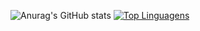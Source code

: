 ![Anurag's GitHub stats](https://github-readme-stats.vercel.app/api?username=macielpaulo&theme=graywhite&show_icons=true) [![Top Linguagens](https://github-readme-stats.vercel.app/api/top-langs/?username=macielpaulo&theme=graywhite&layout=compact)](https://github.com/anuraghazra/github-readme-stats)
